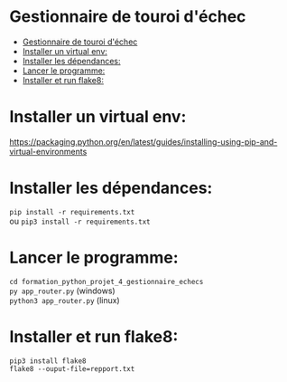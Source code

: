 # Gestionnaire de touroi d'échec

- [Gestionnaire de touroi d'échec](#gestionnaire-de-touroi-déchec)
- [Installer un virtual env:](#installer-un-virtual-env)
- [Installer les dépendances:](#installer-les-dépendances)
- [Lancer le programme:](#lancer-le-programme)
- [Installer et run flake8:](#installer-et-run-flake8)
  

# Installer un virtual env:
https://packaging.python.org/en/latest/guides/installing-using-pip-and-virtual-environments

# Installer les dépendances:

`pip install -r requirements.txt`<br />
ou
`pip3 install -r requirements.txt`

# Lancer le programme:

`cd formation_python_projet_4_gestionnaire_echecs`<br />
`py app_router.py` (windows)<br />
`python3 app_router.py` (linux)


# Installer et run flake8:

`pip3 install flake8`<br />
`flake8 --ouput-file=repport.txt`
